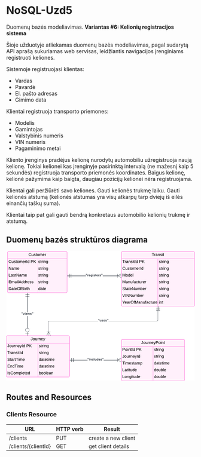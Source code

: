 # NoSQL-Uzd5

Duomenų bazės modeliavimas. **Variantas #6: Kelionių registracijos sistema**

Šioje užduotyje atliekamas duomenų bazės modeliavimas, pagal sudarytą API aprašą sukuriamas web servisas, leidžiantis navigacijos įrenginiams registruoti keliones.

Sistemoje registruojasi klientas:
- Vardas  
- Pavardė  
- El. pašto adresas  
- Gimimo data  

Klientai registruoja transporto priemones:
- Modelis
- Gamintojas
- Valstybinis numeris
- VIN numeris
- Pagaminimo metai

Kliento įrenginys pradėjus kelionę nurodytų automobiliu užregistruoja naują kelionę. Tokiai kelionei kas įrenginyje pasirinktą intervalą (ne mažesnį kaip 5 sekundės) registruoja transporto priemonės koordinates. Baigus kelionę, kelionė pažymima kaip baigta, daugiau pozicijų kelionei nėra registruojama.

Klientai gali peržiūrėti savo keliones. Gauti kelionės trukmę laiku. Gauti kelionės atstumą (kelionės atstumas yra visų atkarpų tarp dviejų iš eilės einančių taškų suma).

Klientai taip pat gali gauti bendrą konkretaus automobilio kelionių trukmę ir atstumą.

## Duomenų bazės struktūros diagrama
<p align="center">
  <img alt="Image of ERD" src="https://github.com/evelinavait/NoSQL-Uzd5/blob/master/images/ER-diagram.pdf" />
</p>

## Routes and Resources
### Clients Resource
|URL|HTTP verb|Result|
|---|---|---|
/clients|PUT|create a new client|
/clients/{clientId}|GET|get client details|
